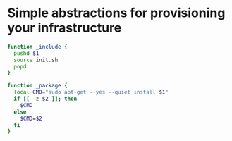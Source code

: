 Simple abstractions for provisioning your infrastructure
========================================================

```bash
function _include {
  pushd $1
  source init.sh
  popd
}
```

```bash
function _package {
  local CMD="sudo apt-get --yes --quiet install $1"
  if [[ -z $2 ]]; then
    $CMD
  else
    $CMD=$2
  fi
}
```
